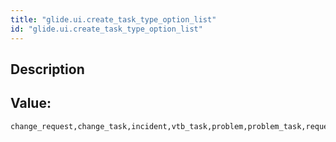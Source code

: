 ```yaml
---
title: "glide.ui.create_task_type_option_list"
id: "glide.ui.create_task_type_option_list"
---
```

## Description



## Value: 
```
change_request,change_task,incident,vtb_task,problem,problem_task,request,remediation
```